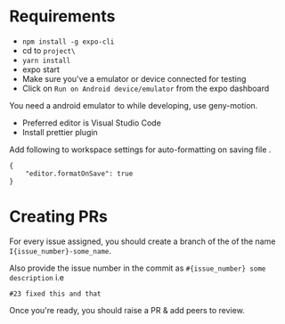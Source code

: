 # Requirements

-   `npm install -g expo-cli`
-   cd to `project\`
-   `yarn install`
-   expo start
-   Make sure you've a emulator or device connected for testing
-   Click on `Run on Android device/emulator` from the expo dashboard

You need a android emulator to while developing, use geny-motion.

-   Preferred editor is Visual Studio Code
-   Install prettier plugin

Add following to workspace settings for auto-formatting on saving file
.

```
{
    "editor.formatOnSave": true
}
```

# Creating PRs

For every issue assigned, you should create a branch of the of the name `I{issue_number}-some_name`.

Also provide the issue number in the commit as `#{issue_number} some description` i.e

`#23 fixed this and that`

Once you're ready, you should raise a PR & add peers to review.



